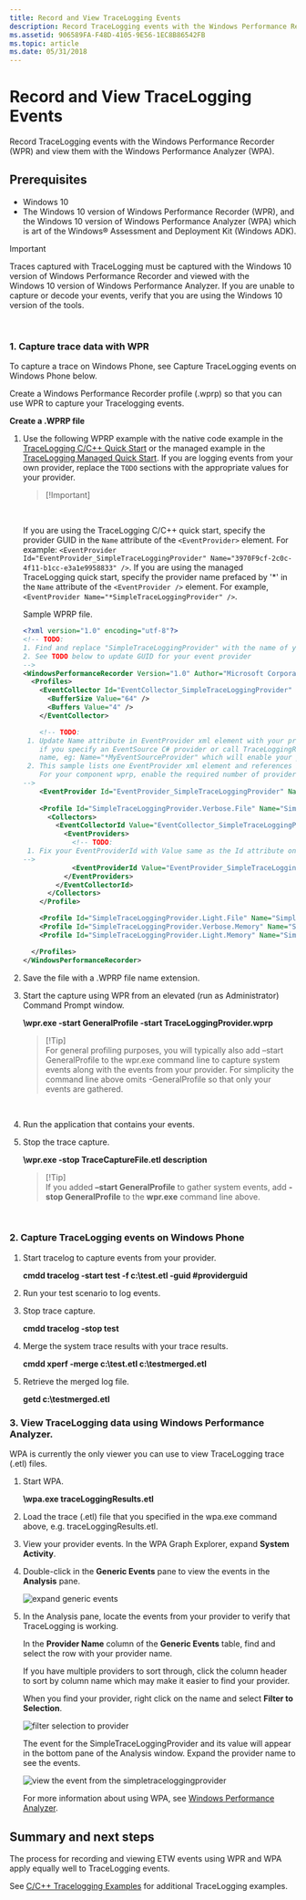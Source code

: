 ```yaml
---
title: Record and View TraceLogging Events
description: Record TraceLogging events with the Windows Performance Recorder (WPR) and view them with the Windows Performance Analyzer (WPA).
ms.assetid: 906589FA-F48D-4105-9E56-1EC8B86542FB
ms.topic: article
ms.date: 05/31/2018
---
```


# Record and View TraceLogging Events

Record TraceLogging events with the Windows Performance Recorder (WPR) and view them with the Windows Performance Analyzer (WPA).

## Prerequisites

-   Windows 10
-   The Windows 10 version of Windows Performance Recorder (WPR), and the Windows 10 version of Windows Performance Analyzer (WPA) which is art of the Windows® Assessment and Deployment Kit (Windows ADK).

> [!IMPORTANT]
> Traces captured with TraceLogging must be captured with the Windows 10 version of Windows Performance Recorder and viewed with the Windows 10 version of Windows Performance Analyzer. If you are unable to capture or decode your events, verify that you are using the Windows 10 version of the tools.

 

### 1. Capture trace data with WPR

To capture a trace on Windows Phone, see Capture TraceLogging events on Windows Phone below.

Create a Windows Performance Recorder profile (.wprp) so that you can use WPR to capture your Tracelogging events.

**Create a .WPRP file**

1.  Use the following WPRP example with the native code example in the [TraceLogging C/C++ Quick Start](tracelogging-native-quick-start.md) or the managed example in the [TraceLogging Managed Quick Start](tracelogging-managed-quick-start.md). If you are logging events from your own provider, replace the `TODO` sections with the appropriate values for your provider.

    > \[!Important\]  

     

    If you are using the TraceLogging C/C++ quick start, specify the provider GUID in the `Name` attribute of the `<EventProvider>` element. For example: `<EventProvider Id="EventProvider_SimpleTraceLoggingProvider" Name="3970F9cf-2c0c-4f11-b1cc-e3a1e9958833" />`. If you are using the managed TraceLogging quick start, specify the provider name prefaced by '\*' in the `Name` attribute of the `<EventProvider />` element. For example, `<EventProvider Name="*SimpleTraceLoggingProvider" />`.

    Sample WPRP file.

    ```XML
    <?xml version="1.0" encoding="utf-8"?>
    <!-- TODO: 
    1. Find and replace "SimpleTraceLoggingProvider" with the name of your provider.
    2. See TODO below to update GUID for your event provider
    -->
    <WindowsPerformanceRecorder Version="1.0" Author="Microsoft Corporation" Copyright="Microsoft Corporation" Company="Microsoft Corporation">
      <Profiles>
        <EventCollector Id="EventCollector_SimpleTraceLoggingProvider" Name="SimpleTraceLoggingProvider">
          <BufferSize Value="64" />
          <Buffers Value="4" />
        </EventCollector>

        <!-- TODO: 
     1. Update Name attribute in EventProvider xml element with your provider GUID, eg: Name="3970F9cf-2c0c-4f11-b1cc-e3a1e9958833". Or
        if you specify an EventSource C# provider or call TraceLoggingRegister(...) without a GUID, use star (*) before your provider
        name, eg: Name="*MyEventSourceProvider" which will enable your provider appropriately.  
     2. This sample lists one EventProvider xml element and references it in a Profile with EventProviderId xml element. 
        For your component wprp, enable the required number of providers and fix the Profile xml element appropriately
    -->
        <EventProvider Id="EventProvider_SimpleTraceLoggingProvider" Name="*SimpleTraceLoggingProvider" />
        
        <Profile Id="SimpleTraceLoggingProvider.Verbose.File" Name="SimpleTraceLoggingProvider" Description="SimpleTraceLoggingProvider" LoggingMode="File" DetailLevel="Verbose">
          <Collectors>
            <EventCollectorId Value="EventCollector_SimpleTraceLoggingProvider">
              <EventProviders>
                <!-- TODO:
     1. Fix your EventProviderId with Value same as the Id attribute on EventProvider xml element above
    -->
                <EventProviderId Value="EventProvider_SimpleTraceLoggingProvider" />
              </EventProviders>
            </EventCollectorId>
          </Collectors>
        </Profile>

        <Profile Id="SimpleTraceLoggingProvider.Light.File" Name="SimpleTraceLoggingProvider" Description="SimpleTraceLoggingProvider" Base="SimpleTraceLoggingProvider.Verbose.File" LoggingMode="File" DetailLevel="Light" />
        <Profile Id="SimpleTraceLoggingProvider.Verbose.Memory" Name="SimpleTraceLoggingProvider" Description="SimpleTraceLoggingProvider" Base="SimpleTraceLoggingProvider.Verbose.File" LoggingMode="Memory" DetailLevel="Verbose" />
        <Profile Id="SimpleTraceLoggingProvider.Light.Memory" Name="SimpleTraceLoggingProvider" Description="SimpleTraceLoggingProvider" Base="SimpleTraceLoggingProvider.Verbose.File" LoggingMode="Memory" DetailLevel="Light" />

      </Profiles>
    </WindowsPerformanceRecorder>
    
    ```

    

2.  Save the file with a .WPRP file name extension.
3.  Start the capture using WPR from an elevated (run as Administrator) Command Prompt window.

    **<path to wpr>\\wpr.exe -start GeneralProfile -start TraceLoggingProvider.wprp**

    > \[!Tip\]  
    > For general profiling purposes, you will typically also add –start GeneralProfile to the wpr.exe command line to capture system events along with the events from your provider. For simplicity the command line above omits -GeneralProfile so that only your events are gathered.

     

4.  Run the application that contains your events.
5.  Stop the trace capture.

    **<path to wpr>\\wpr.exe -stop TraceCaptureFile.etl description**

    > \[!Tip\]  
    > If you added **–start GeneralProfile** to gather system events, add **-stop GeneralProfile** to the **wpr.exe** command line above.

     

### 2. Capture TraceLogging events on Windows Phone

<span id="capturephone"></span><span id="CAPTUREPHONE"></span>

1.  Start tracelog to capture events from your provider.

    **cmdd tracelog -start test -f c:\\test.etl -guid \#providerguid**

2.  Run your test scenario to log events.
3.  Stop trace capture.

    **cmdd tracelog -stop test**

4.  Merge the system trace results with your trace results.

    **cmdd xperf -merge c:\\test.etl c:\\testmerged.etl**

5.  Retrieve the merged log file.

    **getd c:\\testmerged.etl**

### 3. View TraceLogging data using Windows Performance Analyzer.

WPA is currently the only viewer you can use to view TraceLogging trace (.etl) files.

1.  Start WPA.

    **<path to wpr>\\wpa.exe traceLoggingResults.etl**

2.  Load the trace (.etl) file that you specified in the wpa.exe command above, e.g. traceLoggingResults.etl.
3.  View your provider events. In the WPA Graph Explorer, expand **System Activity**.
4.  Double-click in the **Generic Events** pane to view the events in the **Analysis** pane.

    ![expand generic events](images/expandsystemactivity.png)

5.  In the Analysis pane, locate the events from your provider to verify that TraceLogging is working.

    In the **Provider Name** column of the **Generic Events** table, find and select the row with your provider name.

    If you have multiple providers to sort through, click the column header to sort by column name which may make it easier to find your provider.

    When you find your provider, right click on the name and select **Filter to Selection**.

    ![filter selection to provider](images/filtertoselection.png)

    The event for the SimpleTraceLoggingProvider and its value will appear in the bottom pane of the Analysis window. Expand the provider name to see the events.

    ![view the event from the simpletraceloggingprovider](images/eventview.png)

    For more information about using WPA, see [Windows Performance Analyzer](https://docs.microsoft.com/previous-versions/windows/it-pro/windows-8.1-and-8/hh448170(v=win.10)).

## Summary and next steps

The process for recording and viewing ETW events using WPR and WPA apply equally well to TraceLogging events.

See [C/C++ Tracelogging Examples](tracelogging-c-cpp-tracelogging-examples.md) for additional TraceLogging examples.

 

 




